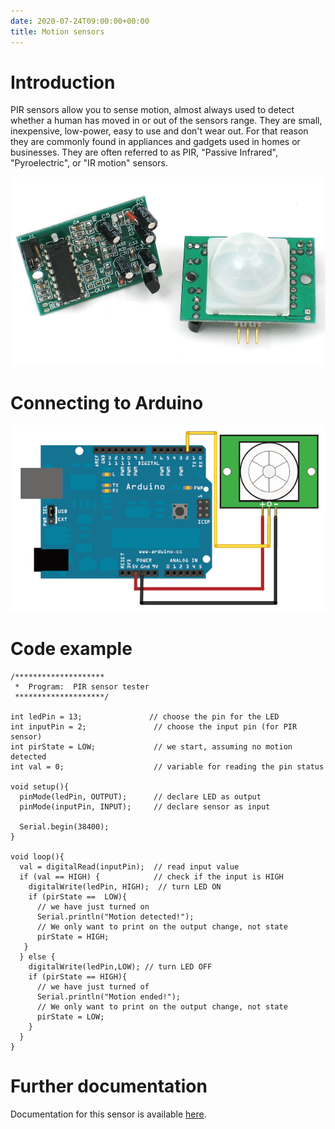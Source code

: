 ```yaml
---
date: 2020-07-24T09:00:00+00:00
title: Motion sensors
---
```


# Introduction

PIR sensors allow you to sense motion, almost always used to detect whether a human has moved in or out of 
the sensors range. They are small, inexpensive, low-power, easy to use and don't wear out. For that reason they 
are commonly found in appliances and gadgets used in homes or businesses. They are often referred to as PIR, 
"Passive Infrared", "Pyroelectric", or "IR motion" sensors.
                    
![pir2](img/pir2.jpg)


                 
# Connecting to Arduino

![pir-arduino](img/pir-arduino.gif)
                    
# Code example

``` arduino
/********************
 *  Program:  PIR sensor tester
 ********************/
    
int ledPin = 13;               // choose the pin for the LED
int inputPin = 2;               // choose the input pin (for PIR sensor)
int pirState = LOW;             // we start, assuming no motion detected
int val = 0;                    // variable for reading the pin status

void setup(){
  pinMode(ledPin, OUTPUT);      // declare LED as output
  pinMode(inputPin, INPUT);     // declare sensor as input

  Serial.begin(38400);
}

void loop(){
  val = digitalRead(inputPin);  // read input value
  if (val == HIGH) {            // check if the input is HIGH
    digitalWrite(ledPin, HIGH);  // turn LED ON
    if (pirState ==  LOW){
      // we have just turned on
      Serial.println("Motion detected!");
      // We only want to print on the output change, not state
      pirState = HIGH;
   }
  } else {
    digitalWrite(ledPin,LOW); // turn LED OFF
    if (pirState == HIGH){
      // we have just turned of
      Serial.println("Motion ended!");
      // We only want to print on the output change, not state
      pirState = LOW;
    }
  }
}
```

# Further documentation

Documentation for this sensor is available [here](https://learn.adafruit.com/pir-passive-infrared-proximity-motion-sensor/how-pirs-work).

